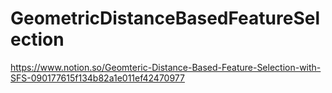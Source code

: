 # GeometricDistanceBasedFeatureSelection

https://www.notion.so/Geomteric-Distance-Based-Feature-Selection-with-SFS-090177615f134b82a1e011ef42470977
